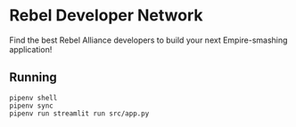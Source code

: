 # Rebel Developer Network
Find the best Rebel Alliance developers to build your next Empire-smashing application!

## Running
```
pipenv shell
pipenv sync
pipenv run streamlit run src/app.py
```

